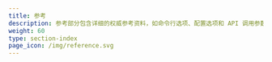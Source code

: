 ```yaml
---
title: 参考
description: 参考部分包含详细的权威参考资料，如命令行选项、配置选项和 API 调用参数。
weight: 60
type: section-index
page_icon: /img/reference.svg
---
```

